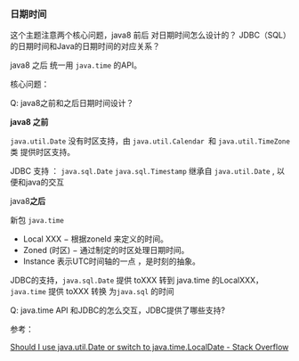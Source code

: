 ### 日期时间

这个主题注意两个核心问题，java8 前后 对日期时间怎么设计的？ JDBC（SQL）的日期时间和Java的日期时间的对应关系？

java8 之后 统一用 `java.time` 的API。

核心问题：

Q: java8之前和之后日期时间设计？

**java8 之前**

`java.util.Date` 没有时区支持，由 `java.util.Calendar `和 `java.util.TimeZone` 类 提供时区支持。

JDBC 支持 ： `java.sql.Date` `java.sql.Timestamp` 继承自 `java.util.Date` , 以便和java的交互

java8**之后**

新包 `java.time`

- Local XXX  − 根据zoneId 来定义的时间。
- Zoned (时区) − 通过制定的时区处理日期时间。
- Instance 表示UTC时间轴的一点 ，是时刻的抽象。

JDBC的支持，`java.sql.Date` 提供 toXXX 转到 java.time 的LocalXXX， `java.time` 提供 toXXX 转换 为`java.sql` 的时间



Q: java.time API 和JDBC的怎么交互，JDBC提供了哪些支持?

参考：

[Should I use java.util.Date or switch to java.time.LocalDate - Stack Overflow](https://stackoverflow.com/questions/28730136/should-i-use-java-util-date-or-switch-to-java-time-localdate)





